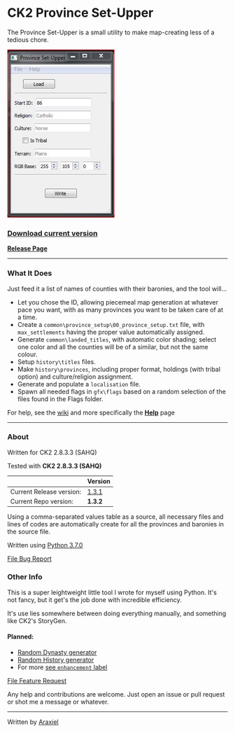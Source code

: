 # CK2 Province Set-Upper
The Province Set-Upper is a small utility to make map-creating less of a tedious chore.

![screenshot][screenshot]

### [Download current version][dl_link]
**[Release Page][release_page]**
___

### What It Does
Just feed it a list of names of counties with their baronies, and the tool will...
- Let you chose the ID, allowing piecemeal map generation at whatever pace you want, with as many provinces you want to be taken care of at a time.
- Create a `common\province_setup\00_province_setup.txt` file, with `max_settlements` having the proper value automatically assigned.
- Generate `common\landed_titles`, with automatic color shading; select one color and all the counties will be of a similar, but not the same colour.
- Setup `history\titles` files.
- Make `history\provinces`, including proper format, holdings (with tribal option) and culture/religion assignment.
- Generate and populate a `localisation` file.
- Spawn all needed flags in `gfx\flags` based on a random selection of the files found in the Flags folder.

For help, see the [wiki](https://github.com/Araxiel/CK2-Province_Set-Upper/wiki) and more specifically the [**Help**](https://github.com/Araxiel/CK2-Province_Set-Upper/wiki/Help) page
___

### About

Written for CK2 2.8.3.3 (SAHQ)

Tested with **CK2 2.8.3.3 (SAHQ)**

|      | Version |
| ---      | ---       |
|  Current Release version:  | [1.3.1][release_page]  |
|  Current Repo version: |  **1.3.2**  |

Using a comma-separated values table as a source, all necessary files and lines of codes are automatically create for all the provinces and baronies in the source file.

Written using [Python 3.7.0](https://www.python.org/downloads/release/python-370/)

[File Bug Report](https://github.com/Araxiel/CK2-Province_Set-Upper/issues/new?template=bug_report.md)

### Other Info

This is a super leightweight little tool I wrote for myself using Python. It's not fancy, but it get's the job done with incredible efficiency.

It's use lies somewhere between doing everything manually, and something like CK2's StoryGen.

#### Planned:
  * [Random Dynasty generator](https://github.com/Araxiel/CK2-Province_Set-Upper/issues/7)
  * [Random History generator](https://github.com/Araxiel/CK2-Province_Set-Upper/issues/6)
  * For more [see `enhancement` label](https://github.com/Araxiel/CK2-Province_Set-Upper/issues?q=is%3Aissue+is%3Aopen+label%3Aenhancement)

[File Feature Request](https://github.com/Araxiel/CK2-Province_Set-Upper/issues/new?template=feature_request.md)

Any help and contributions are welcome. Just open an issue or pull request or shot me a message or whatever.
___

Written by [Araxiel](https://github.com/Araxiel)

[screenshot]: https://raw.githubusercontent.com/Araxiel/CK2-Province_Set-Upper/master/docs/menu_ss.JPG  "Screenshot"
[dl_link]: https://github.com/Araxiel/CK2-Province_Set-Upper/releases/download/1.3.1/ProvinceSetUpper.zip
[release_page]: https://github.com/Araxiel/CK2-Province_Set-Upper/releases/tag/1.3.1
